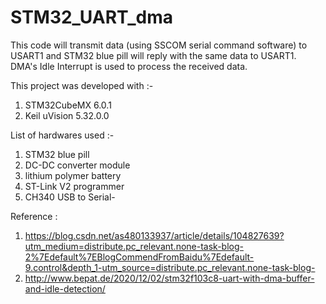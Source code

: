 # STM32_UART_dma
This code will transmit data (using SSCOM serial command software) to USART1 and STM32 blue pill will reply with the same data to USART1. DMA's Idle Interrupt is used to process the received data.

This project was developed with :-<br /> 
1. STM32CubeMX 6.0.1<br /> 
2. Keil uVision 5.32.0.0<br />

List of hardwares used :-<br />
1. STM32 blue pill 
2. DC-DC converter module
3. lithium polymer battery
4. ST-Link V2 programmer
5. CH340 USB to Serial-<br />



Reference : <br />
1. https://blog.csdn.net/as480133937/article/details/104827639?utm_medium=distribute.pc_relevant.none-task-blog-2%7Edefault%7EBlogCommendFromBaidu%7Edefault-9.control&depth_1-utm_source=distribute.pc_relevant.none-task-blog-<br />
2. http://www.bepat.de/2020/12/02/stm32f103c8-uart-with-dma-buffer-and-idle-detection/
